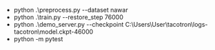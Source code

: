 * python .\preprocess.py --dataset nawar
* python .\train.py --restore_step 76000
* python .\demo_server.py --checkpoint C:\Users\User\tacotron\logs-tacotron\model.ckpt-46000
* python -m pytest

